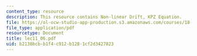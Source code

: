 ```yaml
---
content_type: resource
description: This resource contains Non-linear Drift, KPZ Equation.
file: https://ol-ocw-studio-app-production.s3.amazonaws.com/courses/18-366-random-walks-and-diffusion-fall-2006/b2138bcbb1f4c912b1281cf2d3427823_lec11_06.pdf
file_type: application/pdf
resourcetype: Document
title: lec11_06.pdf
uid: b2138bcb-b1f4-c912-b128-1cf2d3427823
---
```

